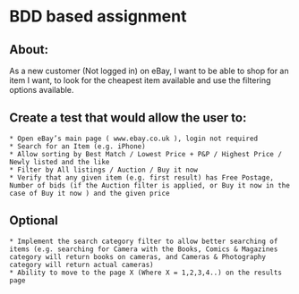 # BDD based assignment

## About:

As a new customer (Not logged in) on eBay, I want to be able to shop for an item I want, to
look for the cheapest item available and use the filtering options available.

## Create a test that would allow the user to:
    * Open eBay’s main page ( www.ebay.co.uk ), login not required
    * Search for an Item (e.g. iPhone)
    * Allow sorting by Best Match / Lowest Price + P&P / Highest Price / Newly listed and the like
    * Filter by All listings / Auction / Buy it now
    * Verify that any given item (e.g. first result) has Free Postage, Number of bids (if the Auction filter is applied, or Buy it now in the case of Buy it now ) and the given price

## Optional
    * Implement the search category filter to allow better searching of items (e.g. searching for Camera with the Books, Comics & Magazines category will return books on cameras, and Cameras & Photography category will return actual cameras)
    * Ability to move to the page X (Where X = 1,2,3,4..) on the results page